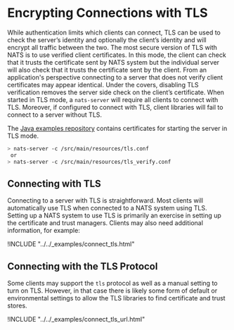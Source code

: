 # Encrypting Connections with TLS

While authentication limits which clients can connect, TLS can be used to check the server’s identity and optionally the client’s identity and will encrypt all traffic between the two. The most secure version of TLS with NATS is to use verified client certificates. In this mode, the client can check that it trusts the certificate sent by NATS system but the individual server will also check that it trusts the certificate sent by the client. From an application's perspective connecting to a server that does not verify client certificates may appear identical. Under the covers, disabling TLS verification removes the server side check on the client’s certificate. When started in TLS mode, a `nats-server` will require all clients to connect with TLS. Moreover, if configured to connect with TLS, client libraries will fail to connect to a server without TLS.

The [Java examples repository](https://github.com/nats-io/java-nats-examples/tree/master/src/main/resources) contains certificates for starting the server in TLS mode.

```sh
> nats-server -c /src/main/resources/tls.conf
 or
> nats-server -c /src/main/resources/tls_verify.conf
```

## Connecting with TLS

Connecting to a server with TLS is straightforward. Most clients will automatically use TLS when connected to a NATS system using TLS. Setting up a NATS system to use TLS is primarily an exercise in setting up the certificate and trust managers.
Clients may also need additional information, for example:

!INCLUDE "../../_examples/connect_tls.html"

## Connecting with the TLS Protocol

Some clients may support the `tls` protocol as well as a manual setting to turn on TLS. However, in that case there is likely some form of default or environmental settings to allow the TLS libraries to find certificate and trust stores.

!INCLUDE "../../_examples/connect_tls_url.html"
